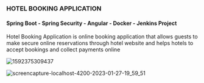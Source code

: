 ### HOTEL BOOKING APPLICATION

#### Spring Boot - Spring Security - Angular - Docker - Jenkins Project

Hotel Booking Application is online booking application that allows guests to make secure online reservations through hotel website and helps hotels to accept bookings and collect payments online

![1592375309437](https://user-images.githubusercontent.com/59705964/215170916-c28fda98-b094-4095-9a5d-ac2bc41e97d0.jpg)

![screencapture-localhost-4200-2023-01-27-19_59_51](https://user-images.githubusercontent.com/59705964/215172393-94aae571-b216-4492-9ea7-f0f98b7df36c.png)

